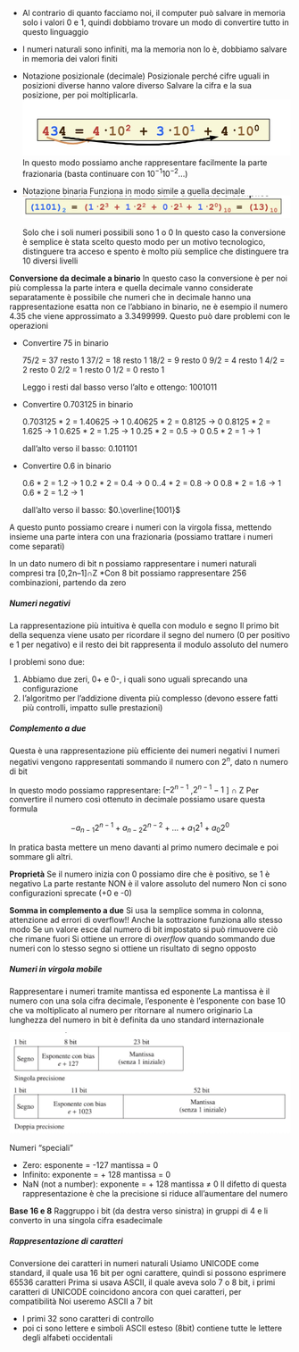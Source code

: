- Al contrario di quanto facciamo noi, il computer può salvare in memoria solo i valori 0 e 1, quindi dobbiamo trovare un modo di convertire tutto in questo linguaggio
- I numeri naturali sono infiniti, ma la memoria non lo è, dobbiamo salvare in memoria dei valori finiti

-   Notazione posizionale (decimale)
    Posizionale perché cifre uguali in posizioni diverse hanno valore diverso
    Salvare la cifra e la sua posizione, per poi moltiplicarla.
	![posizionale](assets/posizionale.jpg)
    In questo modo possiamo anche rappresentare facilmente la parte frazionaria (basta continuare con $10^{-1} 10^{-2} ...$)
-   Notazione binaria
    Funziona in modo simile a quella decimale
    ![](assets/binary.jpg)
    
    Solo che i soli numeri possibili sono 1 o 0
    In questo caso la conversione è semplice
    è stata scelto questo modo per un motivo tecnologico, distinguere tra acceso e spento è molto più semplice che distinguere tra 10 diversi livelli

**Conversione da decimale a binario**
In questo caso la conversione è per noi più complessa
la parte intera e quella decimale vanno considerate separatamente
è possibile che numeri che in decimale hanno una rappresentazione esatta non ce l’abbiano in binario, ne è esempio il numero 4.35 che viene approssimato a 3.3499999. Questo può dare problemi con le operazioni
-   Convertire 75 in binario
    
    75/2 = 37 resto 1
    37/2 = 18 resto 1
    18/2 = 9 resto 0
    9/2 = 4 resto 1
    4/2 = 2 resto 0
    2/2 = 1 resto 0
    1/2 = 0 resto 1
    
    Leggo i resti dal basso verso l’alto e ottengo: 1001011
-   Convertire 0.703125 in binario
    
    0.703125 * 2 = 1.40625 → 1
    0.40625 * 2 = 0.8125 → 0
    0.8125 * 2 = 1.625 → 1
    0.625 * 2 = 1.25 → 1
    0.25 * 2 = 0.5 → 0
    0.5 * 2 = 1 → 1
    
    dall’alto verso il basso: 0.101101
-   Convertire 0.6 in binario
    
    0.6 * 2 = 1.2 → 1
    0.2 * 2 = 0.4 → 0
    0..4 * 2 = 0.8 → 0
    0.8 * 2 = 1.6 → 1
    0.6 * 2 = 1.2 → 1
    
    dall’alto verso il basso: $0.\overline{1001}$

A questo punto possiamo creare i numeri con la virgola fissa, mettendo insieme una parte intera con una frazionaria (possiamo trattare i numeri come separati)

In un dato numero di bit n possiamo rappresentare i numeri naturali compresi tra [0,2n–1]∩Z *Con 8 bit possiamo rappresentare 256 combinazioni, partendo da zero

##### Numeri negativi
La rappresentazione più intuitiva è quella con modulo e segno
Il primo bit della sequenza viene usato per ricordare il segno del numero (0 per positivo e 1 per negativo) e il resto dei bit rappresenta il modulo assoluto del numero

I problemi sono due:
1.  Abbiamo due zeri, 0+ e 0-, i quali sono uguali sprecando una configurazione
2.  l’algoritmo per l’addizione diventa più complesso (devono essere fatti più controlli, impatto sulle prestazioni)

##### Complemento a due
Questa è una rappresentazione più efficiente dei numeri negativi
I numeri negativi vengono rappresentati sommando il numero con $2^n$, dato n numero di bit

In questo modo possiamo rappresentare:  $[–2^{n-1}$ ,$2^{n-1} -1$ ] ∩ Z Per convertire il numero così ottenuto in decimale possiamo usare questa formula

$$-a_{n-1}2^{n-1}+a_{n-2}2^{n-2} + ... + a_{1}2^{1} + a_{0}2^{0}$$

In pratica basta mettere un meno davanti al primo numero decimale e poi sommare gli altri.

**Proprietà**
Se il numero inizia con 0 possiamo dire che è positivo, se 1 è negativo
La parte restante NON è il valore assoluto del numero
Non ci sono configurazioni sprecate (+0 e -0)

**Somma in complemento a due**
Si usa la semplice somma in colonna, attenzione ad errori di overflow!!
Anche la sottrazione funziona allo stesso modo
Se un valore esce dal numero di bit impostato si può rimuovere ciò che rimane fuori
Si ottiene un errore di _overflow_ quando sommando due numeri con lo stesso segno si ottiene un risultato di segno opposto

##### Numeri in virgola mobile
Rappresentare i numeri tramite mantissa ed esponente
La mantissa è il numero con una sola cifra decimale, l’esponente è l’esponente con base 10 che va moltiplicato al numero per ritornare al numero originario
La lunghezza del numero in bit è definita da uno standard internazionale

![standard_IEEE](assets/standard_IEEE.jpg)

Numeri “speciali”
-   Zero: esponente = -127 mantissa = 0
-   Infinito: exponente = + 128 mantissa = 0
-   NaN (not a number): exponente = + 128 mantissa ≠ 0
Il difetto di questa rappresentazione è che la precisione si riduce all’aumentare del numero

**Base 16 e 8**
Raggruppo i bit (da destra verso sinistra) in gruppi di 4 e li converto in una singola cifra esadecimale

##### Rappresentazione di caratteri
Conversione dei caratteri in numeri naturali
Usiamo UNICODE come standard, il quale usa 16 bit per ogni carattere, quindi si possono esprimere 65536 caratteri
Prima si usava ASCII, il quale aveva solo 7 o 8 bit, i primi caratteri di UNICODE coincidono ancora con quei caratteri, per compatibilità
Noi useremo ASCII a 7 bit
-   I primi 32 sono caratteri di controllo
-   poi ci sono lettere e simboli
ASCII esteso (8bit) contiene tutte le lettere degli alfabeti occidentali

